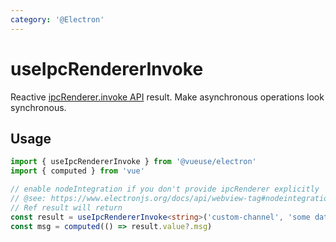 ```yaml
---
category: '@Electron'
---
```


# useIpcRendererInvoke

Reactive [ipcRenderer.invoke API](https://www.electronjs.org/docs/api/ipc-renderer#ipcrendererinvokechannel-args) result. Make asynchronous operations look synchronous.

## Usage

```ts
import { useIpcRendererInvoke } from '@vueuse/electron'
import { computed } from 'vue'

// enable nodeIntegration if you don't provide ipcRenderer explicitly
// @see: https://www.electronjs.org/docs/api/webview-tag#nodeintegration
// Ref result will return
const result = useIpcRendererInvoke<string>('custom-channel', 'some data')
const msg = computed(() => result.value?.msg)
```
